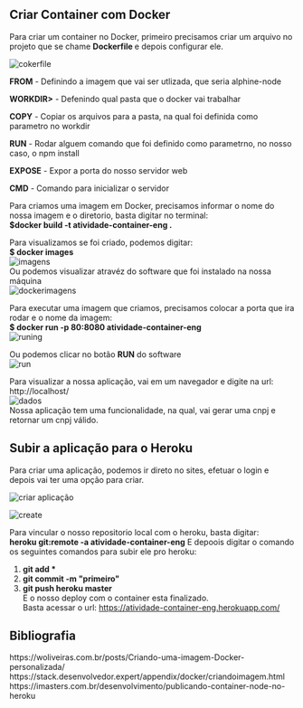 <h2>Criar Container com Docker</h2>
<p>Para criar um container no Docker, primeiro precisamos criar um arquivo no projeto que se chame <b> Dockerfile </b>e depois configurar ele.</p>

![cokerfile](https://user-images.githubusercontent.com/42754908/142747085-ea784370-1f61-475e-86b4-27e5592d0e5f.png)
<p><b>FROM</b> - Definindo a imagem que vai ser utlizada, que seria alphine-node</p>
<p><b>WORKDIR></b> - Defenindo qual pasta que o docker vai trabalhar</p>
<p><b>COPY</b> - Copiar os arquivos para a pasta, na qual foi definida como parametro no  workdir </p>
<p><b>RUN</b> -  Rodar alguem comando que foi definido como parametrno, no nosso caso, o npm install</p>
<p><b>EXPOSE</b> -  Expor a porta do nosso servidor web</p>
<p><b>CMD</b> -  Comando para inicializar o servidor</p>
<p> Para criamos uma imagem em Docker, precisamos informar o nome do nossa imagem e o diretorio, basta digitar no terminal:<br>
<b>$docker build -t atividade-container-eng .</b></p>

Para visualizamos se foi criado, podemos digitar:<br>
<b>$ docker images</b> <br>![imagens](https://user-images.githubusercontent.com/42754908/142762410-f59d7a39-8e26-4c77-b5f2-e67cdebed046.png)
<br>
Ou podemos visualizar atravéz do software que foi instalado na nossa máquina<br>
![dockerimagens](https://user-images.githubusercontent.com/42754908/142762420-74c901a7-a31b-4d48-9211-6bee8b99feb9.png)<br>

Para executar uma imagem que criamos, precisamos colocar a porta que ira rodar e o nome da imagem: <br>
<b>$ docker run -p 80:8080 atividade-container-eng</b><br>
![runing](https://user-images.githubusercontent.com/42754908/142762472-f35c87cb-ba48-4d91-8cc5-9e612260b359.png)

Ou podemos clicar no botão <b> RUN</b> do  software<br>
![run](https://user-images.githubusercontent.com/42754908/142762437-6d1bacef-6a5d-45f2-8f35-8389376c5900.png)
 
Para visualizar a nossa aplicação, vai em um navegador e digite na url:<br>
http://localhost/<br>
![dados](https://user-images.githubusercontent.com/42754908/142762666-aeb8a446-b64d-404e-b003-8c4ea8a221a6.png)<br>
Nossa aplicação tem uma funcionalidade, na qual, vai gerar uma cnpj  e retornar um cnpj válido.<br>
<h2>Subir a aplicação para o Heroku</h2>
Para criar uma aplicação, podemos ir direto no sites, efetuar o login e depois vai ter uma opção para criar.<br>

![criar aplicação](https://user-images.githubusercontent.com/42754908/142763019-49ab0a0c-62b5-4b7e-a729-940d3ce68042.png)<br>

![create](https://user-images.githubusercontent.com/42754908/142763007-59f19bad-c68f-4c0a-8354-60cfe4dde941.png)<br>

Para vincular o nosso repositorio local com o  heroku, basta digitar: <br>
<b>heroku git:remote -a atividade-container-eng</b>
E depoois digitar o comando os seguintes comandos para subir ele pro heroku:
1. <b> git add *</b><br>
2. <b> git commit -m  "primeiro"</b><br>
3. <b> git push heroku master</b><br>
E o nosso deploy com o container esta finalizado.<br>
Basta acessar o url: https://atividade-container-eng.herokuapp.com/
<h2>Bibliografia </h2>
https://woliveiras.com.br/posts/Criando-uma-imagem-Docker-personalizada/
https://stack.desenvolvedor.expert/appendix/docker/criandoimagem.html
https://imasters.com.br/desenvolvimento/publicando-container-node-no-heroku
